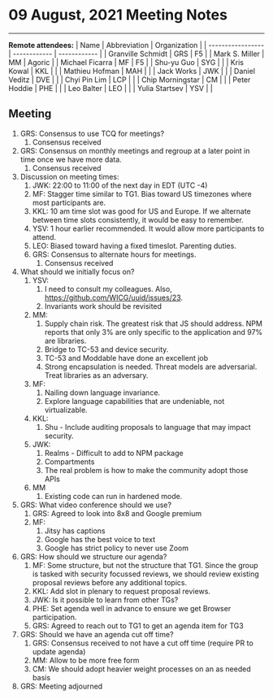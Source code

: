 # 09 August, 2021 Meeting Notes

-----

**Remote attendees:**
| Name              | Abbreviation | Organization |
| ----------------- | ------------ | ------------ |
| Granville Schmidt | GRS          | F5           |
| Mark S. Miller    | MM           | Agoric       |
| Michael Ficarra   | MF           | F5           |
| Shu-yu Guo        | SYG          |              |
| Kris Kowal        | KKL          |              |
| Mathieu Hofman    | MAH          |              |
| Jack Works        | JWK          |              |
| Daniel Veditz     | DVE          |              |
| Chyi Pin Lim      | LCP          |              |
| Chip Morningstar  | CM           |              |
| Peter Hoddie      | PHE          |              |
| Leo Balter        | LEO          |              |
| Yulia Startsev    | YSV          |              |

## Meeting

1. GRS: Consensus to use TCQ for meetings?
   1. Consensus received
2. GRS: Consensus on monthly meetings and regroup at a later point in time once we have more data.
   1. Consensus received
3. Discussion on meeting times:
   1. JWK: 22:00 to 11:00 of the next day in EDT (UTC -4)
   2. MF: Stagger time similar to TG1. Bias toward US timezones where most participants are.
   3. KKL: 10 am time slot was good for US and Europe. If we alternate between time slots consistently, it would be easy to remember.
   4. YSV: 1 hour earlier recommended. It would allow more participants to attend.
   5. LEO: Biased toward having a fixed timeslot. Parenting duties.
   6. GRS: Consensus to alternate hours for meetings.
      1. Consensus received
4. What should we initially focus on?
   1. YSV:
      1. I need to consult my colleagues. Also, <https://github.com/WICG/uuid/issues/23>.
      2. Invariants work should be revisited
   2. MM:
      1. Supply chain risk. The greatest risk that JS should address. NPM reports that only 3% are only specific to the application and 97% are libraries.
      2. Bridge to TC-53 and device security.
      3. TC-53 and Moddable have done an excellent job
      4. Strong encapsulation is needed. Threat models are adversarial. Treat libraries as an adversary.  
   3. MF:
      1. Nailing down language invariance.
      2. Explore language capabilities that are undeniable, not virtualizable.
   4. KKL:
      1. Shu - Include auditing proposals to language that may impact security.
   5. JWK:
      1. Realms - Difficult to add to NPM package
      2. Compartments
      3. The real problem is how to make the community adopt those APIs
   6. MM
      1. Existing code can run in hardened mode.
5. GRS: What video conference should we use?
   1. GRS: Agreed to look into 8x8 and Google premium
   2. MF:
      1. Jitsy has captions
      2. Google has the best voice to text
      3. Google has strict policy to never use Zoom
6. GRS: How should we structure our agenda?
   1. MF: Some structure, but not the structure that TG1. Since the group is tasked with security focussed reviews, we should review existing proposal reviews before any additional topics.
   2. KKL: Add slot in plenary to request proposal reviews.
   3. JWK: Is it possible to learn from other TGs?
   4. PHE: Set agenda well in advance to ensure we get Browser participation.
   5. GRS: Agreed to reach out to TG1 to get an agenda item for TG3
7. GRS: Should we have an agenda cut off time?
   1. GRS: Consensus received to not have a cut off time (require PR to update agenda)
   2. MM: Allow to be more free form
   3. CM: We should adopt heavier weight processes on an as needed basis
8. GRS: Meeting adjourned
